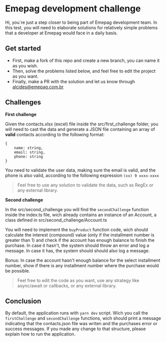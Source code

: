 # Emepag development challenge
Hi, you`re just a step closer to being part of Emepag development team. 
In this test, you will need to elaborate solutions for relatively simple problems that a developer at Emepag would face in a daily basis.

## Get started

 - First, make a fork of this repo and create a new branch, you can name it as you wish.
 - Then, solve the problems listed below, and feel free to edit the project as you want. 
 - Finally, make a PR with the solution and let us know through alcides@emepag.com.br


## Challenges

**First challenge**

Given the contacts.xlsx (excel) file inside the src/first_challenge folder, you will need to cast the data and generate a JSON file containing an array of **valid** contacts according to the following format: 

    {
    	name: string,
    	email: string,
    	phone: string
    }

You need to validate the user data, making sure the email is valid, and the phone is also valid, according to the following expression `(xx) 9 xxxx-xxxx`

> Feel free to use any solution to validate the data, such as RegEx or any external library.


**Second challenge**

In the src/second_challenge you will find the `secondChallenge` function inside the index.ts file, wich already contains an instance of an Account, a class defined in src/second_challenge/Account.ts

You will need to implement the `buyProduct` function code, wich should calculate the interest (compound) value (only if the installment number is greater than 1) and check if the account has enough balance to finish the purchase.  In case it hasn't, the system should throw an error and log a message. In case it has, the system should should also log a message.

Bonus: In case the account hasn't enough balance for the select installment number, show if there is any installment number where the purchase would be possible.


> Feel free to edit the code as you want, use any strategy like async/await or callbacks, or
> any external library. 


## Conclusion

By default, the application runs with `yarn dev` script. Wich you call the `firstChallenge` and `secondChallenge` functions, wich should print a message indicating that the contacts.json file was writen and the purchases error or success messages.
If you made any change to that structure, please explain how to run the application. 






